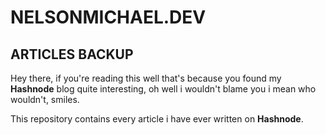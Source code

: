 # NELSONMICHAEL.DEV

## ARTICLES BACKUP 

Hey there, if you're reading this well that's because you found my **Hashnode** blog quite interesting, oh well i wouldn't blame you 
i mean who wouldn't, smiles.

This repository contains every article i have ever written on **Hashnode**.

